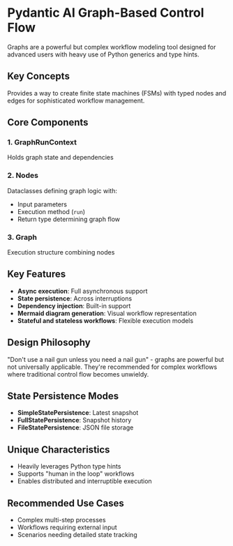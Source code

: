 # Pydantic AI Graph-Based Control Flow

Graphs are a powerful but complex workflow modeling tool designed for advanced users with heavy use of Python generics and type hints.

## Key Concepts

Provides a way to create finite state machines (FSMs) with typed nodes and edges for sophisticated workflow management.

## Core Components

### 1. GraphRunContext
Holds graph state and dependencies

### 2. Nodes
Dataclasses defining graph logic with:
- Input parameters
- Execution method (`run`)
- Return type determining graph flow

### 3. Graph
Execution structure combining nodes

## Key Features

- **Async execution**: Full asynchronous support
- **State persistence**: Across interruptions
- **Dependency injection**: Built-in support
- **Mermaid diagram generation**: Visual workflow representation
- **Stateful and stateless workflows**: Flexible execution models

## Design Philosophy

"Don't use a nail gun unless you need a nail gun" - graphs are powerful but not universally applicable. They're recommended for complex workflows where traditional control flow becomes unwieldy.

## State Persistence Modes

- **SimpleStatePersistence**: Latest snapshot
- **FullStatePersistence**: Snapshot history
- **FileStatePersistence**: JSON file storage

## Unique Characteristics

- Heavily leverages Python type hints
- Supports "human in the loop" workflows
- Enables distributed and interruptible execution

## Recommended Use Cases

- Complex multi-step processes
- Workflows requiring external input
- Scenarios needing detailed state tracking